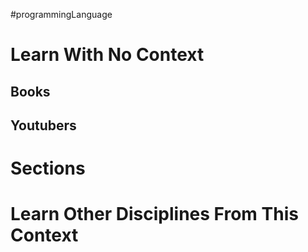#programmingLanguage
# Learn With No Context 
## Books

## Youtubers


# Sections

# Learn Other Disciplines From This Context